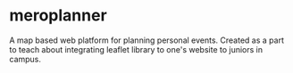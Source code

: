 # meroplanner
A map based web platform for planning personal events. Created as a part to teach about integrating leaflet library to one's website to juniors in campus.
